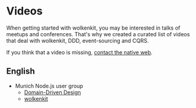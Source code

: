 # Videos

When getting started with wolkenkit, you may be interested in talks of meetups and conferences. That's why we created a curated list of videos that deal with wolkenkit, DDD, event-sourcing and CQRS.

If you think that a video is missing, [contact the native web](mailto:hello@thenativeweb.io).

## English

- Munich Node.js user group
  - [Domain-Driven Design](https://www.youtube.com/watch?v=B5uoLWZv0AA)
  - [wolkenkit](https://www.youtube.com/watch?v=yAnzic2yGaQ)
